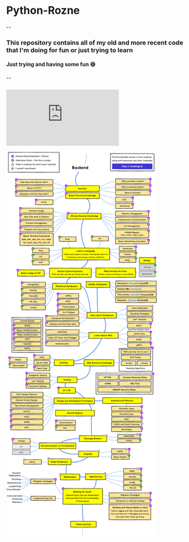 # Python-Rozne

--

### This repository contains all of my old and more recent code that I'm doing for fun or just trying to learn

#### Just trying and having some fun :smile:

--

###

![Pandas](https://github.com/Alyx007/Python-Rozne/blob/main/Pandas_Cheat_Sheet.pdf)

![Back](https://github.com/Alyx007/Python-Rozne/blob/main/backend.png)
